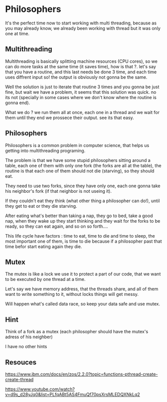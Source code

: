 # Philosophers

It's the perfect time now to start working with multi threading, because as you may already know, we already been working with thread but it was only one at time.

## Multithreading

Multithreading is basically splitting machine resources (CPU cores), so we can do more tasks at the same time (it saves time),
how is that ?. let's say that you have a routine, and this last needs be done 3 time, and each time uses diffrent input so! the output is obviously not gonna be the same.

Well the solution is just to iterate that routine 3 times and you gonna be just fine, but wait we have a problem, it seems that this solution was quick. no its not (specially in some cases where we don't know where the routine is gonna end).

What we do ? we run them all at once, each one in a thread and we wait for them until they end we prossece their output. see its that easy.

## Philosophers

Philosophers is a common problem in computer science, that helps us getting into multithreading programing.

The problem is that we have some stupid philosophers sitting around a table, each one of them with only one fork (the forks are all at the table), the routine is that each one of them should not die (starving), so they should eat.

They need to use two forks, since they have only one, each one gonna take his neighbor's fork (if that neighbor is not useing it).

If they couldn't eat they think (what other thing a philosopher can do!), until they get to eat or they die starving.

After eating what's better than taking a nap, they go to bed, take a good nap, when they wake up they start thinking and they wait for the forks to be ready, so they can eat again, and so on so forth....

This life cycle have factors : time to eat, time to die and time to sleep, the most important one of them, is time to die because if a philosopher past that time befor start eating again they die.

## Mutex

The mutex is like a lock we use it to protect a part of our code, that we want to be executed by one thread at a time.

Let's say we have memory address, that the threads share, and all of them want to write something to it, without locks things will get messy.

Will happen what's called data race, so keep your data safe and use mutex.

## Hint

Think of a fork as a mutex (each philosopher should have the mutex's adress of his neighber)

I have no other hints

## Resouces

https://www.ibm.com/docs/en/zos/2.2.0?topic=functions-pthread-create-create-thread

https://www.youtube.com/watch?v=d9s_d28yJq0&list=PLfqABt5AS4FmuQf70psXrsMLEDQXNkLq2
